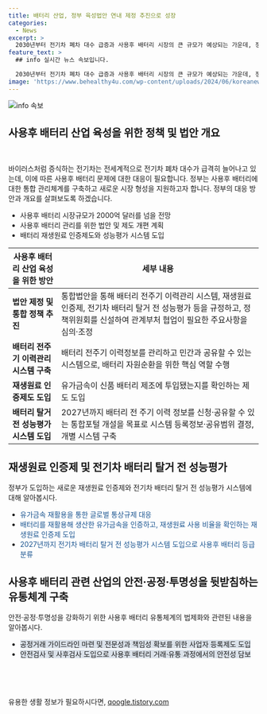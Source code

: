 ```yaml
---
title: 배터리 산업, 정부 육성법안 연내 제정 추진으로 성장
categories:
  - News
excerpt: >
  2030년부터 전기차 폐차 대수 급증과 사용후 배터리 시장의 큰 규모가 예상되는 가운데, 정부는 사용후 배터리 관리를 강화하는 새로운 정책을 발표했다. 이에는 통합법안 추진과 재생원료 인증제도 도입, 배터리 전주기 이력관리 시스템 구축 등이 포함돼 있으며, 세부 운영은 관계부처 등에서 조정할 예정이다. 또한, 사용후 배터리의 등급분류체계를 도입해 재제조나 재사용이 가능한 배터리를 지원하고, 거래과정에서의 안전성을 강화하는 등의 방안이 마련될 예정이다.
feature_text: >
  ## info 실시간 뉴스 속보입니다.

  2030년부터 전기차 폐차 대수 급증과 사용후 배터리 시장의 큰 규모가 예상되는 가운데, 정부는 사용후 배터리 관리를 강화하는 새로운 정책을 발표했다. 이에는 통합법안 추진과 재생원료 인증제도 도입, 배터리 전주기 이력관리 시스템 구축 등이 포함돼 있으며, 세부 운영은 관계부처 등에서 조정할 예정이다. 또한, 사용후 배터리의 등급분류체계를 도입해 재제조나 재사용이 가능한 배터리를 지원하고, 거래과정에서의 안전성을 강화하는 등의 방안이 마련될 예정이다.
image: 'https://www.behealthy4u.com/wp-content/uploads/2024/06/koreanews.jpg'
---
```


<p><img src="https://www.behealthy4u.com/wp-content/uploads/2024/06/koreanews.jpg" alt="info 속보" /></p>

<h2 data-ke-size="size26">사용후 배터리 산업 육성을 위한 정책 및 법안 개요</h2>

<p data-ke-size="size16">&nbsp;</p>

<p>바이러스처럼 증식하는 전기차는 전세계적으로 전기차 폐차 대수가 급격히 늘어나고 있는데, 이에 따른 사용후 배터리 문제에 대한 대응이 필요합니다. 정부는 사용후 배터리에 대한 통합 관리체계를 구축하고 새로운 시장 형성을 지원하고자 합니다. 정부의 대응 방안과 개요를 살펴보도록 하겠습니다.</p>

<ul>
<li>사용후 배터리 시장규모가 2000억 달러를 넘을 전망</li>
<li>사용후 배터리 관리를 위한 법안 및 제도 개편 계획</li>
<li>배터리 재생원료 인증제도와 성능평가 시스템 도입</li>
</ul>

<table>
<thead>
<tr>
<th style="text-align: center;">사용후 배터리 산업 육성을 위한 방안</th>
<th style="text-align: center;">세부 내용</th>
</tr>
</thead>
<tbody>
<tr>
<td style="text-align: left;"><b>법안 제정 및 통합 정책 추진</b></td>
<td style="text-align: left;">통합법안을 통해 배터리 전주기 이력관리 시스템, 재생원료 인증제, 전기차 배터리 탈거 전 성능평가 등을 규정하고, 정책위원회를 신설하여 관계부처 협업이 필요한 주요사항을 심의·조정</td>
</tr>
<tr>
<td style="text-align: left;"><b>배터리 전주기 이력관리 시스템 구축</b></td>
<td style="text-align: left;">배터리 전주기 이력정보를 관리하고 민간과 공유할 수 있는 시스템으로, 배터리 자원순환을 위한 핵심 역할 수행</td>
</tr>
<tr>
<td style="text-align: left;"><b>재생원료 인증제도 도입</b></td>
<td style="text-align: left;">유가금속이 신품 배터리 제조에 투입됐는지를 확인하는 제도 도입</td>
</tr>
<tr>
<td style="text-align: left;"><b>배터리 탈거 전 성능평가 시스템 도입</b></td>
<td style="text-align: left;">2027년까지 배터리 전 주기 이력 정보를 신청·공유할 수 있는 통합포털 개설을 목표로 시스템 등록정보·공유범위 결정, 개별 시스템 구축</td>
</tr>
</tbody>
</table>

<h2 data-ke-size="size26">재생원료 인증제 및 전기차 배터리 탈거 전 성능평가</h2>

<p data-ke-size="size16">정부가 도입하는 새로운 재생원료 인증제와 전기차 배터리 탈거 전 성능평가 시스템에 대해 알아봅시다.</p>

<ul>
<li><span style="color: #1a5490;">유가금속 재활용을 통한 글로벌 통상규제 대응</span></li>
<li><span style="color: #1a5490;">배터리를 재활용해 생산한 유가금속을 인증하고, 재생원료 사용 비율을 확인하는 재생원료 인증제 도입</span></li>
<li><span style="color: #1a5490;">2027년까지 전기차 배터리 탈거 전 성능평가 시스템 도입으로 사용후 배터리 등급 분류</span></li>
</ul>

<h2 data-ke-size="size26">사용후 배터리 관련 산업의 안전·공정·투명성을 뒷받침하는 유통체계 구축</h2>

<p data-ke-size="size16">안전·공정·투명성을 강화하기 위한 사용후 배터리 유통체계의 법제화와 관련된 내용을 알아봅시다.</p>

<ul>
<li><span style="background-color: #21538527;">공정거래 가이드라인 마련 및 전문성과 책임성 확보를 위한 사업자 등록제도 도입</span></li>
<li><span style="background-color: #21538527;">안전검사 및 사후검사 도입으로 사용후 배터리 거래·유통 과정에서의 안전성 담보</span></li>
</ul>

<p data-ke-size="size16">&nbsp;</p>

<p data-ke-size="size16">&nbsp;</p>
유용한 생활 정보가 필요하시다면, <a href="https://qoogle.tistory.com" rel="dofollow">qoogle.tistory.com</a>


